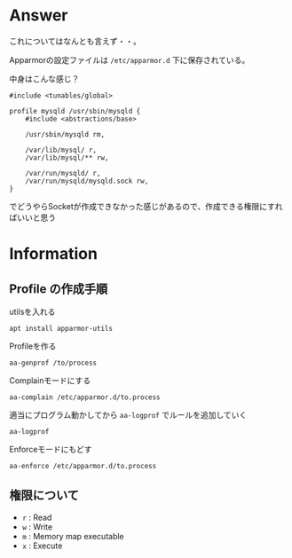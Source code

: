 
# Answer

これについてはなんとも言えず・・。

Apparmorの設定ファイルは `/etc/apparmor.d` 下に保存されている。

中身はこんな感じ？

```
#include <tunables/global>

profile mysqld /usr/sbin/mysqld {
    #include <abstractions/base>

    /usr/sbin/mysqld rm,

    /var/lib/mysql/ r,
    /var/lib/mysql/** rw,

    /var/run/mysqld/ r,
    /var/run/mysqld/mysqld.sock rw,
}
```

でどうやらSocketが作成できなかった感じがあるので、作成できる権限にすればいいと思う

# Information

## Profile の作成手順

utilsを入れる

```
apt install apparmor-utils
```

Profileを作る

```
aa-genprof /to/process
```

Complainモードにする

```
aa-complain /etc/apparmor.d/to.process
```

適当にプログラム動かしてから `aa-logprof` でルールを追加していく

```
aa-logprof
```

Enforceモードにもどす

```
aa-enforce /etc/apparmor.d/to.process
```

## 権限について

- `r` : Read
- `w` : Write
- `m` : Memory map executable
- `x` : Execute

